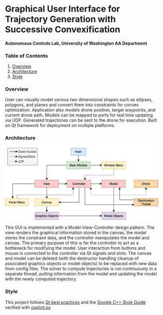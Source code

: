# Graphical User Interface for Trajectory Generation with Successive Convexification
#### Autonomous Controls Lab, University of Washington AA Department

### Table of Contents
1. [Overview](#overview)
1. [Architecture](#architecture)
1. [Style](#style)

### Overview
User can visually model various two dimensional shapes such as ellipses, polygons, and planes and convert them into constraints for convex optimization. Application also models drone position, target waypoints, and current drone path. Models can be mapped to ports for real time updating via UDP. Generated trajectories can be sent to the drone for execution. Built on Qt framework for deployment on multiple platforms.

### Architecture

![optgui_architecture](./assets/optgui_architecture-Architecture-with-Externals.png)

This GUI is implemented with a Model-View-Controller design pattern. The view renders the graphical information stored in the canvas, the model stores the constraint data, and the controller manipulates the model and canvas. The primary purpose of this is for the controller to act as a bottleneck for modifying the model. User interaction from buttons and mouse is connected to the controller via Qt signals and slots. The canvas and model can be deleted (with the destructor handling cleanup of associated graphics objects or model objects) to be replaced with new data from config files. The solver to compute trajectories is run continuously in a separate thread, pulling information from the model and updating the model with the newly computed trajectory.

### Style

This project follows [Qt best practices](https://doc.qt.io/qt-5/reference-overview.html) and the [Google C++ Style Guide](https://google.github.io/styleguide/cppguide.html) verified with [cpplint.py](https://google.github.io/styleguide/cppguide.html#cpplint)
